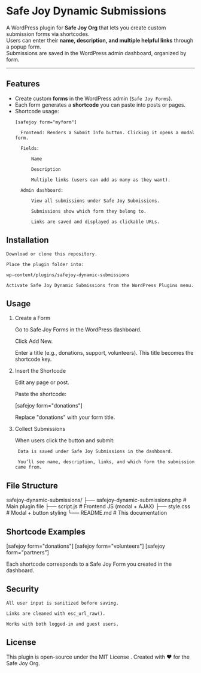 # Safe Joy Dynamic Submissions

A WordPress plugin for **Safe Joy Org** that lets you create custom submission forms via shortcodes.  
Users can enter their **name, description, and multiple helpful links** through a popup form.  
Submissions are saved in the WordPress admin dashboard, organized by form.  

---

## Features
- Create custom **forms** in the WordPress admin (`Safe Joy Forms`).
- Each form generates a **shortcode** you can paste into posts or pages.
- Shortcode usage:  
  ```text
  [safejoy form="myform"]

    Frontend: Renders a Submit Info button. Clicking it opens a modal form.

    Fields:

        Name

        Description

        Multiple links (users can add as many as they want).

    Admin dashboard:

        View all submissions under Safe Joy Submissions.

        Submissions show which form they belong to.

        Links are saved and displayed as clickable URLs.

## Installation

    Download or clone this repository.

    Place the plugin folder into:

    wp-content/plugins/safejoy-dynamic-submissions

    Activate Safe Joy Dynamic Submissions from the WordPress Plugins menu.

## Usage
1. Create a Form

    Go to Safe Joy Forms in the WordPress dashboard.

    Click Add New.

    Enter a title (e.g., donations, support, volunteers).
    This title becomes the shortcode key.

2. Insert the Shortcode

    Edit any page or post.

    Paste the shortcode:

    [safejoy form="donations"]

    Replace "donations" with your form title.

3. Collect Submissions

    When users click the button and submit:

        Data is saved under Safe Joy Submissions in the dashboard.

        You’ll see name, description, links, and which form the submission came from.

## File Structure

safejoy-dynamic-submissions/
├── safejoy-dynamic-submissions.php   # Main plugin file
├── script.js                         # Frontend JS (modal + AJAX)
├── style.css                         # Modal + button styling
└── README.md                         # This documentation

## Shortcode Examples

[safejoy form="donations"]
[safejoy form="volunteers"]
[safejoy form="partners"]

Each shortcode corresponds to a Safe Joy Form you created in the dashboard.
## Security

    All user input is sanitized before saving.

    Links are cleaned with esc_url_raw().

    Works with both logged-in and guest users.

## License

This plugin is open-source under the MIT License
.
Created with ❤️ for the Safe Joy Org.
